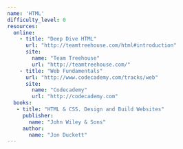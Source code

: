 ```yaml
---
name: 'HTML' 
difficulty_level: 0
resources:
  online: 
    - title: "Deep Dive HTML"
      url: "http://teamtreehouse.com/html#introduction"
      site:
        name: "Team Treehouse"
        url: "http://teamtreehouse.com/"
    - title: "Web Fundamentals"
      url: "http://www.codecademy.com/tracks/web"
      site:
        name: "Codecademy"
        url: "http://codecademy.com"
  books:
   - title: "HTML & CSS. Design and Build Websites"
     publisher: 
       name: "John Wiley & Sons"
     author:
       name: "Jon Duckett"
---
```

